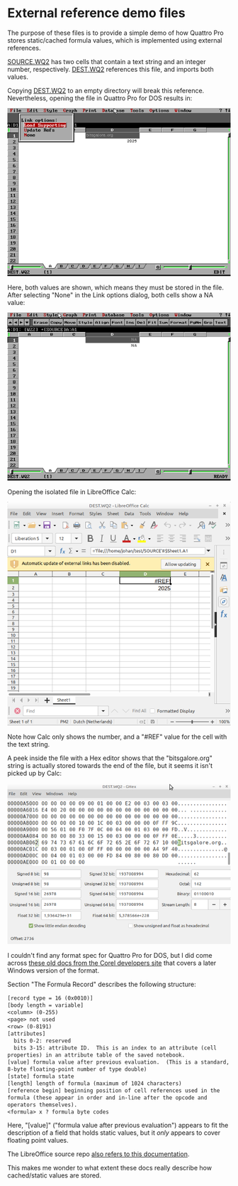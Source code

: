 # External reference demo files

The purpose of these files is to provide a simple demo of how Quattro Pro stores static/cached formula values, which is implemented using external references.

[SOURCE.WQ2](./SOURCE.WQ2) has two cells that contain a text string and an integer number, respectively. [DEST.WQ2](./DEST.WQ2) references this file, and imports both values.

Copying [DEST.WQ2](./DEST.WQ2) to an empty directory will break this reference. Nevertheless, opening the file in Quattro Pro for DOS results in:

![](./dest-noref.png)

Here, both values are shown, which means they must be stored in the file. After selecting "None" in the Link options dialog, both cells show a NA value:

![](./dest-none.png)

Opening the isolated file in LibreOffice Calc:

![](./dest-calc.png)

Note how Calc only shows the number, and a "#REF" value for the cell with the text string.

A peek inside the file with a Hex editor shows that the "bitsgalore.org" string is actually stored towards the end of the file, but it seems it isn't picked up by Calc:

![](./dest-ghex.png)

I couldn't find any format spec for Quattro Pro for DOS, but I did come across [these old docs from the Corel developers site](https://web.archive.org/web/19961219170915/http://www.corel.com:80/partners_developers/ds/co32sdk/docs/qp7/Qpf4fmla.htm) that covers a later Windows version of the format. 

Section "The Formula Record" describes the following structure:

```
[record type = 16 (0x0010)]
[body length = variable]
<column> (0-255)
<page> not used
<row> (0-8191)
[attributes]
  bits 0-2: reserved
  bits 3-15: attribute ID.  This is an index to an attribute (cell
properties) in an attribute table of the saved notebook.
[value] formula value after previous evaluation.  (This is a standard,
8-byte floating-point number of type double)
[state] formula state
[length] length of formula (maximum of 1024 characters)
[reference begin] beginning position of cell references used in the
formula (these appear in order and in-line after the opcode and
operators themselves).
<formula> x ? formula byte codes
```

Here, "[value]" ("formula value after previous evaluation") appears to fit the description of a field that holds static values, but it *only* appears to cover floating point values.

The LibreOffice source repo [also refers to this documentation](https://github.com/LibreOffice/core/tree/master/sc/source/filter/qpro).

This makes me wonder to what extent these docs really describe how cached/static values are stored.  
